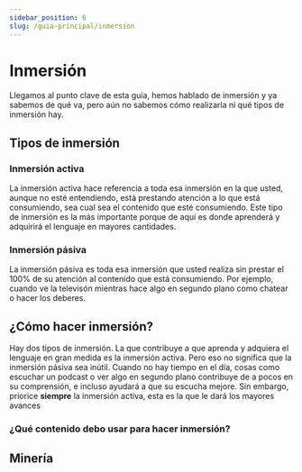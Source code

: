 ```yaml
---
sidebar_position: 6
slug: /guia-principal/inmersion
---
```

# Inmersión
Llegamos al punto clave de esta guía, hemos hablado de inmersión y ya sabemos de qué va, pero aún no sabemos cómo realizarla ni qué tipos de inmersión hay.

## Tipos de inmersión

### Inmersión activa
La inmersión activa hace referencia a toda esa inmersión en la que usted, aunque no esté entendiendo, está prestando atención a lo que está consumiendo, sea cual sea el contenido que esté consumiendo. Este tipo de inmersión es la más importante porque de aquí es donde aprenderá y adquirirá el lenguaje en mayores cantidades.

### Inmersión pásiva
La inmersión pásiva es toda esa inmersión que usted realiza sin prestar el 100% de su atención al contenido que está consumiendo. Por ejemplo, cuando ve la televisón mientras hace algo en segundo plano como chatear o hacer los deberes. 

## ¿Cómo hacer inmersión?
Hay dos tipos de inmersión. La que contribuye a que aprenda y adquiera el lenguaje en gran medida es la inmersión activa. Pero eso no significa que la inmersión pásiva sea inútil. Cuando no hay tiempo en el día, cosas como escuchar un podcast o ver algo en segundo plano contribuye de a pocos en su comprensión, e incluso ayudará a que su escucha mejore. Sin embargo, priorice **siempre** la inmersión activa, esta es la que le dará los mayores avances

### ¿Qué contenido debo usar para hacer inmersión?


## Minería


